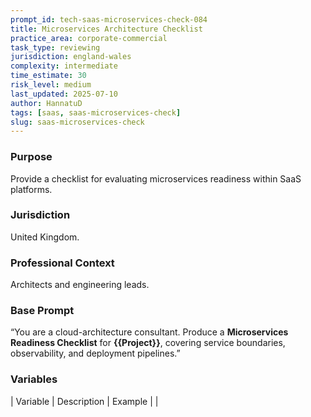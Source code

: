 ```yaml
---
prompt_id: tech-saas-microservices-check-084
title: Microservices Architecture Checklist
practice_area: corporate-commercial
task_type: reviewing
jurisdiction: england-wales
complexity: intermediate
time_estimate: 30
risk_level: medium
last_updated: 2025-07-10
author: HannatuD
tags: [saas, saas-microservices-check]
slug: saas-microservices-check
---
```


### Purpose  
Provide a checklist for evaluating microservices readiness within SaaS platforms.

### Jurisdiction  
United Kingdom.

### Professional Context  
Architects and engineering leads.

### Base Prompt  
“You are a cloud-architecture consultant. Produce a **Microservices Readiness Checklist** for **\{\{Project\}\}**, covering service boundaries, observability, and deployment pipelines.”

### Variables  
| Variable | Description | Example |
|
